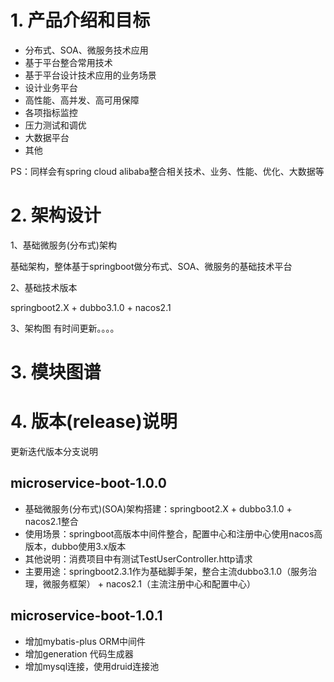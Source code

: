 # 1. 产品介绍和目标
* 分布式、SOA、微服务技术应用
* 基于平台整合常用技术
* 基于平台设计技术应用的业务场景
* 设计业务平台
* 高性能、高并发、高可用保障
* 各项指标监控
* 压力测试和调优
* 大数据平台
* 其他

PS：同样会有spring cloud alibaba整合相关技术、业务、性能、优化、大数据等

# 2. 架构设计
1、基础微服务(分布式)架构

基础架构，整体基于springboot做分布式、SOA、微服务的基础技术平台

2、基础技术版本

springboot2.X + dubbo3.1.0 + nacos2.1

3、架构图
有时间更新。。。。

# 3. 模块图谱

# 4. 版本(release)说明
更新迭代版本分支说明
## microservice-boot-1.0.0
- 基础微服务(分布式)(SOA)架构搭建：springboot2.X + dubbo3.1.0 + nacos2.1整合
- 使用场景：springboot高版本中间件整合，配置中心和注册中心使用nacos高版本，dubbo使用3.x版本
- 其他说明：消费项目中有测试TestUserController.http请求
- 主要用途：springboot2.3.1作为基础脚手架，整合主流dubbo3.1.0（服务治理，微服务框架） + nacos2.1（主流注册中心和配置中心）

## microservice-boot-1.0.1
- 增加mybatis-plus ORM中间件
- 增加generation 代码生成器
- 增加mysql连接，使用druid连接池



